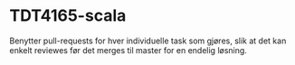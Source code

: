 # TDT4165-scala

Benytter pull-requests for hver individuelle task som gjøres, slik at det kan enkelt reviewes før det merges til master for en endelig løsning. 
